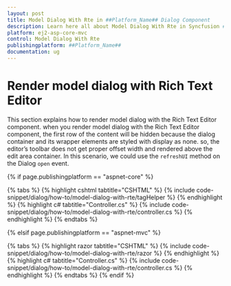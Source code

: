 ```yaml
---
layout: post
title: Model Dialog With Rte in ##Platform_Name## Dialog Component
description: Learn here all about Model Dialog With Rte in Syncfusion ##Platform_Name## Dialog component of Syncfusion Essential JS 2 and more.
platform: ej2-asp-core-mvc
control: Model Dialog With Rte
publishingplatform: ##Platform_Name##
documentation: ug
---
```



# Render model dialog with Rich Text Editor

This section explains how to render model dialog with the Rich Text Editor component. when you render model dialog with the Rich Text Editor component, the first row of the content will be hidden because the dialog container and its wrapper elements are styled with display as none. so, the editor’s toolbar does not get proper offset width and rendered above the edit area container. In this scenario, we could use the `refreshUI` method on the Dialog `open` event.

{% if page.publishingplatform == "aspnet-core" %}

{% tabs %}
{% highlight cshtml tabtitle="CSHTML" %}
{% include code-snippet/dialog/how-to/model-dialog-with-rte/tagHelper %}
{% endhighlight %}
{% highlight c# tabtitle="Controller.cs" %}
{% include code-snippet/dialog/how-to/model-dialog-with-rte/controller.cs %}
{% endhighlight %}
{% endtabs %}

{% elsif page.publishingplatform == "aspnet-mvc" %}

{% tabs %}
{% highlight razor tabtitle="CSHTML" %}
{% include code-snippet/dialog/how-to/model-dialog-with-rte/razor %}
{% endhighlight %}
{% highlight c# tabtitle="Controller.cs" %}
{% include code-snippet/dialog/how-to/model-dialog-with-rte/controller.cs %}
{% endhighlight %}
{% endtabs %}
{% endif %}

